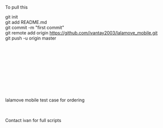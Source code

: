 
To pull this 

git init<br>
git add README.md<br>
git commit -m "first commit"<br>
git remote add origin https://github.com/ivantay2003/lalamove_mobile.git<br>
git push -u origin master<br>

<br><br><br><br><br><br><br><br><br>

lalamove mobile test case for ordering<br><br><br>

Contact ivan for full scripts 
